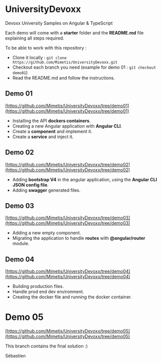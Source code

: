 # UniversityDevoxx
Devoxx University Samples on Angular &amp; TypeScript

Each demo will come with a **starter** folder and the **README.md** file explaining all steps required.

To be able to work with this repository :
- Clone it locally : `git clone https://github.com/Mimetis/UniversityDevoxx.git`
- Checkout each branch you need (example for demo 01 : `git checkout demo01`)
- Read the README.md and follow the instructions.

## Demo 01

[https://github.com/Mimetis/UniversityDevoxx/tree/demo01](https://github.com/Mimetis/UniversityDevoxx/tree/demo01)

- Installing the API **dockers containers**.
- Creating a new Angular application with **Angular CLI**.
- Create a **component** and implement it.
- Create a **service** and inject it.

## Demo 02

[https://github.com/Mimetis/UniversityDevoxx/tree/demo02](https://github.com/Mimetis/UniversityDevoxx/tree/demo02)

- Adding **bootstrap V4** in the angular application, using the **Angular CLI JSON config file**.
- Adding **swagger** generated files.

## Demo 03

[https://github.com/Mimetis/UniversityDevoxx/tree/demo03](https://github.com/Mimetis/UniversityDevoxx/tree/demo03)

- Adding a new empty component.
- Migrating the application to handle **routes** with **@angular/router** module.

## Demo 04

[https://github.com/Mimetis/UniversityDevoxx/tree/demo04](https://github.com/Mimetis/UniversityDevoxx/tree/demo04)

- Building production files.
- Handle prod end dev environment.
- Creating the docker file and running the docker container.

# Demo 05

[https://github.com/Mimetis/UniversityDevoxx/tree/demo05](https://github.com/Mimetis/UniversityDevoxx/tree/demo05)

This branch contains the final solution :)

Sébastien
